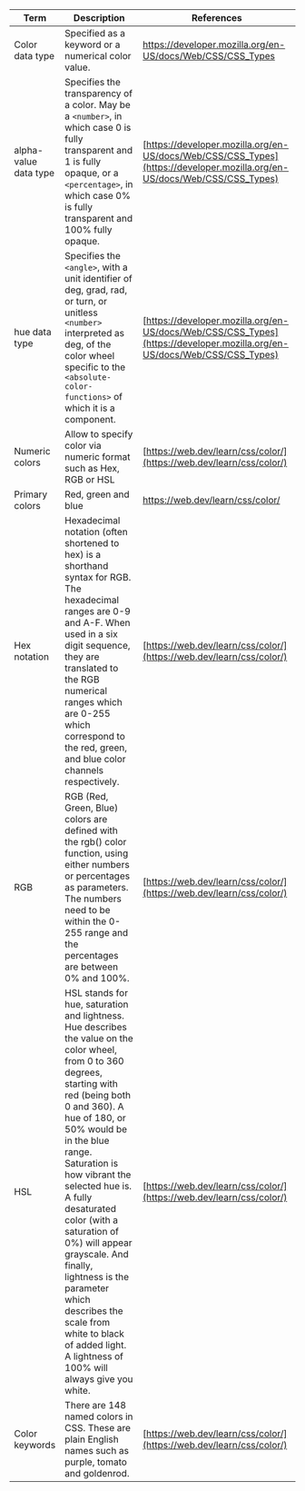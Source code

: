 | Term | Description | References |
| ---- | ----------- | ---------- |
| Color data type | Specified as a keyword or a numerical color value. | https://developer.mozilla.org/en-US/docs/Web/CSS/CSS_Types |
| alpha-value data type | Specifies the transparency of a color. May be a `<number>`, in which case 0 is fully transparent and 1 is fully opaque, or a `<percentage>`, in which case 0% is fully transparent and 100% fully opaque. | [https://developer.mozilla.org/en-US/docs/Web/CSS/CSS_Types](https://developer.mozilla.org/en-US/docs/Web/CSS/CSS_Types) |
| hue data type | Specifies the `<angle>`, with a unit identifier of deg, grad, rad, or turn, or unitless `<number>` interpreted as deg, of the color wheel specific to the `<absolute-color-functions>` of which it is a component. | [https://developer.mozilla.org/en-US/docs/Web/CSS/CSS_Types](https://developer.mozilla.org/en-US/docs/Web/CSS/CSS_Types) |
| Numeric colors | Allow to specify color via numeric format such as Hex, RGB or HSL | [https://web.dev/learn/css/color/](https://web.dev/learn/css/color/) |
| Primary colors | Red, green and blue | https://web.dev/learn/css/color/ |
| Hex notation | Hexadecimal notation (often shortened to hex) is a shorthand syntax for RGB. The hexadecimal ranges are 0-9 and A-F. When used in a six digit sequence, they are translated to the RGB numerical ranges which are 0-255 which correspond to the red, green, and blue color channels respectively. | [https://web.dev/learn/css/color/](https://web.dev/learn/css/color/) |
| RGB |  RGB (Red, Green, Blue) colors are defined with the rgb() color function, using either numbers or percentages as parameters. The numbers need to be within the 0-255 range and the percentages are between 0% and 100%‌. | [https://web.dev/learn/css/color/](https://web.dev/learn/css/color/) |
| HSL | HSL stands for hue, saturation and lightness. Hue describes the value on the color wheel, from 0 to 360 degrees, starting with red (being both 0 and 360). A hue of 180, or 50% would be in the blue range. Saturation is how vibrant the selected hue is. A fully desaturated color (with a saturation of 0%) will appear grayscale. And finally, lightness is the parameter which describes the scale from white to black of added light. A lightness of 100% will always give you white. | [https://web.dev/learn/css/color/](https://web.dev/learn/css/color/) |
| Color keywords | There are 148 named colors in CSS. These are plain English names such as purple, tomato and goldenrod. | [https://web.dev/learn/css/color/](https://web.dev/learn/css/color/) |
